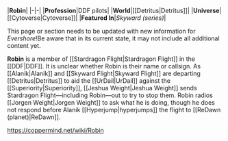 |**Robin**|
|-|-|
|**Profession**|DDF pilots|
|**World**|[[Detritus\|Detritus]]|
|**Universe**|[[Cytoverse\|Cytoverse]]|
|**Featured In**|*Skyward (series)*|

This page or section needs to be updated with new information for *Evershore*!Be aware that in its current state, it may not include all additional content yet.

**Robin** is a member of [[Stardragon Flight\|Stardragon Flight]] in the [[DDF\|DDF]]. It is unclear whether Robin is their name or callsign.
As [[Alanik\|Alanik]] and [[Skyward Flight\|Skyward Flight]] are departing [[Detritus\|Detritus]] to aid the [[UrDail\|UrDail]] against the [[Superiority\|Superiority]], [[Jeshua Weight\|Jeshua Weight]] sends Stardragon Flight—including Robin—out to try to stop them. Robin radios [[Jorgen Weight\|Jorgen Weight]] to ask what he is doing, though he does not respond before Alanik [[Hyperjump\|hyperjumps]] the flight to [[ReDawn (planet)\|ReDawn]].



https://coppermind.net/wiki/Robin
